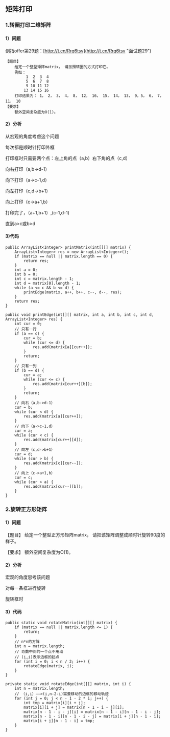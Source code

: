 ## 矩阵打印
### 1.转圈打印二维矩阵
#### 1）问题
剑指offer第29题：[http://t.cn/Rrq6tsv](http://t.cn/Rrq6tsv "面试题29")

	【题目】 
		给定一个整型矩阵matrix， 请按照转圈的方式打印它。
		例如： 
			 1  2  3  4 
			 5  6  7  8 
			 9 10 11 12 
			13 14 15 16 
		打印结果为： 1， 2， 3， 4， 8， 12， 16， 15， 14， 13， 9，5， 6， 7， 11， 10
	【要求】 
		额外空间复杂度为O(1)。
#### 2）分析
从宏观的角度考虑这个问题

每次都是顺时针打印外框

打印框时只需要两个点：左上角的点（a,b）右下角的点（c,d）

向右打印（a,b->d-1）

向下打印（a->c-1,d）

向左打印（c,d->b+1）

向上打印（c->a+1,b）

打印完了，（a+1,b+1）,(c-1,d-1)

直到a>c或b>d

#### 3)代码

	public ArrayList<Integer> printMatrix(int[][] matrix) {
		ArrayList<Integer> res = new ArrayList<Integer>();
		if (matrix == null || matrix.length == 0) {
			return res;
		}
		int a = 0;
		int b = 0;
		int c = matrix.length - 1;
		int d = matrix[0].length - 1;
		while (a <= c && b <= d) {
			printEdge(matrix, a++, b++, c--, d--, res);
		}
		return res;
	}

	public void printEdge(int[][] matrix, int a, int b, int c, int d, ArrayList<Integer> res) {
		int cur = 0;
		// 只有一行
		if (a == c) {
			cur = b;
			while (cur <= d) {
				res.add(matrix[a][cur++]);
			}
			return;
		}
		// 只有一列
		if (b == d) {
			cur = a;
			while (cur <= c) {
				res.add(matrix[cur++][b]);
			}
			return;
		}
		// 向右（a,b->d-1）
		cur = b;
		while (cur < d) {
			res.add(matrix[a][cur++]);
		}
		// 向下（a->c-1,d）
		cur = a;
		while (cur < c) {
			res.add(matrix[cur++][d]);
		}
		// 向左（c,d->b+1）
		cur = d;
		while (cur > b) {
			res.add(matrix[c][cur--]);
		}
		// 向上（c->a+1,b）
		cur = c;
		while (cur > a) {
			res.add(matrix[cur--][b]);
		}
	}

### 2.旋转正方形矩阵
#### 1）问题

【题目】 给定一个整型正方形矩阵matrix， 请把该矩阵调整成顺时针旋转90度的样子。

【要求】 额外空间复杂度为O(1)。

#### 2）分析
宏观的角度思考该问题

对每一条框进行旋转

旋转框时

#### 3）代码

	public static void rotateMatrix(int[][] matrix) {
		if (matrix == null || matrix.length <= 1) {
			return;
		}
		// n*n的方阵
		int n = matrix.length;
		// 奇数中间的一个点不用动
		// (i,i)表示边框的起点
		for (int i = 0; i < n / 2; i++) {
			rotateEdge(matrix, i);
		}
	}

	private static void rotateEdge(int[][] matrix, int i) {
		int n = matrix.length;
		// （i,i）——>(i,n-2-i)需要移动的边框的移动轨迹
		for (int j = 0; j < n - 1 - 2 * i; j++) {
			int tmp = matrix[i][i + j];
			matrix[i][i + j] = matrix[n - 1 - i - j][i];
			matrix[n - 1 - i - j][i] = matrix[n - 1 - i][n - 1 - i - j];
			matrix[n - 1 - i][n - 1 - i - j] = matrix[i + j][n - 1 - i];
			matrix[i + j][n - 1 - i] = tmp;
		}
	}
